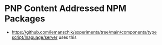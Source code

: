 # PNP Content Addressed NPM Packages
- https://github.com/lemanschik/experiments/tree/main/components/typescript/lnaguage/server uses this
